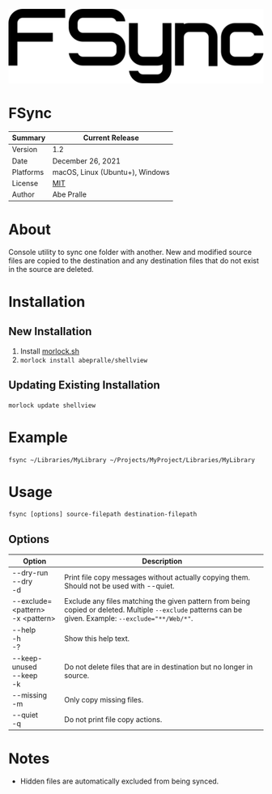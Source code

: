 ![FSync](Media/Logo/FSync-Black.png)

# FSync

Summary   | Current Release
----------|-----------------------
Version   | 1.2
Date      | December 26, 2021
Platforms | macOS, Linux (Ubuntu+), Windows
License   | [MIT](LICENSE)
Author    | Abe Pralle

# About
Console utility to sync one folder with another. New and modified source files are copied to the destination and any destination files that do not exist in the source are deleted.

# Installation

## New Installation

1. Install [morlock.sh](https://morlock.sh)
2. `morlock install abepralle/shellview`

## Updating Existing Installation
`morlock update shellview`

# Example

    fsync ~/Libraries/MyLibrary ~/Projects/MyProject/Libraries/MyLibrary

# Usage

    fsync [options] source-filepath destination-filepath

## Options

Option                        | Description
------------------------------|-------------------------------------
--dry-run<br>--dry<br>-d      | Print file copy messages without actually copying them.<br>Should not be used with --quiet.
--exclude=&lt;pattern&gt;<br>-x &lt;pattern&gt; | Exclude any files matching the given pattern from being copied or deleted. Multiple `--exclude` patterns can be given. Example: `--exclude="**/Web/*"`.
--help<br>-h<br>-?            | Show this help text.
--keep-unused<br>--keep<br>-k | Do not delete files that are in destination but no longer in source.
--missing<br>-m               | Only copy missing files.
--quiet<br>-q                 | Do not print file copy actions.

# Notes
- Hidden files are automatically excluded from being synced.

